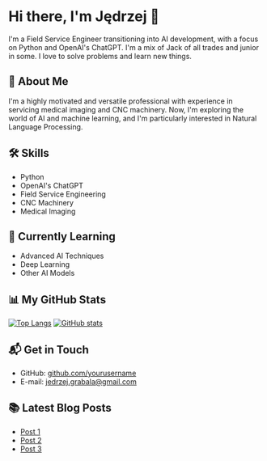 # Hi there, I'm Jędrzej 👋

I'm a Field Service Engineer transitioning into AI development, with a focus on Python and OpenAI's ChatGPT. I'm a mix of Jack of all trades and junior in some. I love to solve problems and learn new things.

## 🚀 About Me
I'm a highly motivated and versatile professional with experience in servicing medical imaging and CNC machinery. Now, I'm exploring the world of AI and machine learning, and I'm particularly interested in Natural Language Processing.

## 🛠 Skills
- Python
- OpenAI's ChatGPT
- Field Service Engineering
- CNC Machinery
- Medical Imaging

## 🎯 Currently Learning
- Advanced AI Techniques
- Deep Learning
- Other AI Models

## 📊 My GitHub Stats
[![Top Langs](https://github-readme-stats.vercel.app/api/top-langs/?username=yourusername&layout=compact)](https://github.com/yourusername/github-readme-stats)
[![GitHub stats](https://github-readme-stats.vercel.app/api?username=JGITSol&show_icons=true&count_private=true)](https://github.com/JGITSol/github-readme-stats)

## 📬 Get in Touch
- GitHub: [github.com/yourusername](https://github.com/JGITSol)
- E-mail: jedrzej.grabala@gmail.com

## 📚 Latest Blog Posts
<!-- BLOG-POST-LIST:START -->
- [Post 1](#)
- [Post 2](#)
- [Post 3](#)
<!-- BLOG-POST-LIST:END -->


